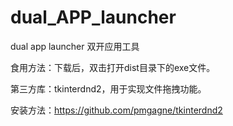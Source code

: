 # dual_APP_launcher
dual app launcher 双开应用工具

食用方法：下载后，双击打开dist目录下的exe文件。

第三方库：tkinterdnd2，用于实现文件拖拽功能。

安装方法：https://github.com/pmgagne/tkinterdnd2 
